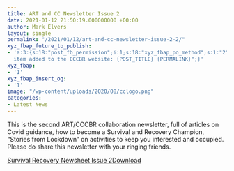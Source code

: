 ```yaml
---
title: ART and CC Newsletter Issue 2
date: 2021-01-12 21:50:19.000000000 +00:00
author: Mark Elvers
layout: single
permalink: "/2021/01/12/art-and-cc-newsletter-issue-2-2/"
xyz_fbap_future_to_publish:
- 'a:3:{s:18:"post_fb_permission";i:1;s:18:"xyz_fbap_po_method";s:1:"2";s:16:"xyz_fbap_message";s:62:"News
  item added to the CCCBR website: {POST_TITLE} {PERMALINK}";}'
xyz_fbap:
- '1'
xyz_fbap_insert_og:
- '1'
image: "/wp-content/uploads/2020/08/cclogo.png"
categories:
- Latest News
---
```

This is the second ART/CCCBR collaboration newsletter, full of articles on Covid guidance, how to become a Survival and Recovery Champion, “Stories from Lockdown” on activities to keep you interested and occupied.  Please do share this newsletter with your ringing friends.

<div class="wp-block-file">
  <a href="https://cccbr.org.uk/wp-content/uploads/2021/01/Survival-Recovery-Newsheet-Issue-2.pdf">Survival Recovery Newsheet Issue 2</a><a href="https://cccbr.org.uk/wp-content/uploads/2021/01/Survival-Recovery-Newsheet-Issue-2.pdf" class="wp-block-file__button" download>Download</a>
</div>
